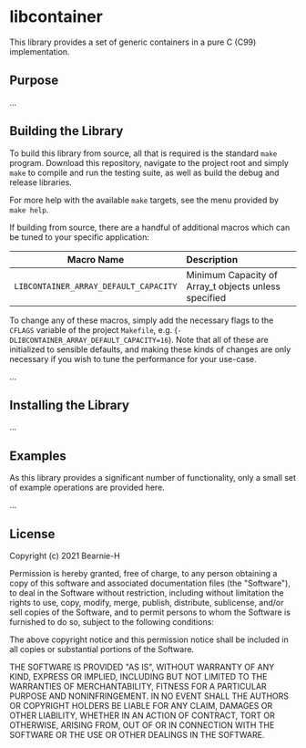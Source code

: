# libcontainer

This library provides a set of generic containers in a pure C (C99) implementation.

## Purpose

...

## Building the Library

To build this library from source, all that is required is the standard `make` program.
Download this repository, navigate to the project root and simply `make` to compile
and run the testing suite, as well as build the debug and release libraries.

For more help with the available `make` targets, see the menu provided by `make help`.

If building from source, there are a handful of additional macros which can be tuned to
your specific application:

| Macro Name | Description |
| :----------: | :---------- |
| `LIBCONTAINER_ARRAY_DEFAULT_CAPACITY` | Minimum Capacity of Array_t objects unless specified |

To change any of these macros, simply add the necessary flags to the `CFLAGS` variable
of the project `Makefile`, e.g. (`-DLIBCONTAINER_ARRAY_DEFAULT_CAPACITY=16`). Note
that all of these are initialized to sensible defaults, and making these kinds of
changes are only necessary if you wish to tune the performance for your use-case.

...

## Installing the Library

...

## Examples

As this library provides a significant number of functionality, only a small set of example
operations are provided here.

...

## License

Copyright (c) 2021 Bearnie-H

Permission is hereby granted, free of charge, to any person obtaining a copy
of this software and associated documentation files (the "Software"), to deal
in the Software without restriction, including without limitation the rights
to use, copy, modify, merge, publish, distribute, sublicense, and/or sell
copies of the Software, and to permit persons to whom the Software is
furnished to do so, subject to the following conditions:

The above copyright notice and this permission notice shall be included in all
copies or substantial portions of the Software.

THE SOFTWARE IS PROVIDED "AS IS", WITHOUT WARRANTY OF ANY KIND, EXPRESS OR
IMPLIED, INCLUDING BUT NOT LIMITED TO THE WARRANTIES OF MERCHANTABILITY,
FITNESS FOR A PARTICULAR PURPOSE AND NONINFRINGEMENT. IN NO EVENT SHALL THE
AUTHORS OR COPYRIGHT HOLDERS BE LIABLE FOR ANY CLAIM, DAMAGES OR OTHER
LIABILITY, WHETHER IN AN ACTION OF CONTRACT, TORT OR OTHERWISE, ARISING FROM,
OUT OF OR IN CONNECTION WITH THE SOFTWARE OR THE USE OR OTHER DEALINGS IN THE
SOFTWARE.
